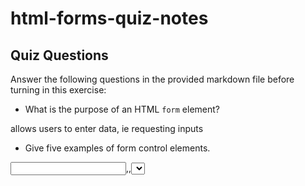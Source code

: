 # html-forms-quiz-notes

## Quiz Questions

Answer the following questions in the provided markdown file before turning in this exercise:

- What is the purpose of an HTML `form` element?

allows users to enter data, ie requesting inputs

- Give five examples of form control elements.

<input>,<label>,<select>,<button>, <textarea>

- Give three examples of `type` attribute values for HTML `<input>` elements.

email,search,password,checkbox

- Is an HTML `<input>` element a block element or an inline element?

in line

## Notes

All student notes should be written here.

How to write `Code Examples` in markdown

for JS:

```javascript
const data = 'Howdy';
```

for HTML:

```html
<div>
  <p>This is text content</p>
</div>
```

for CSS:

```css
div {
  width: 100%;
}
```
